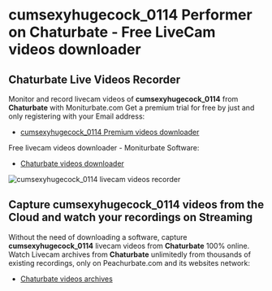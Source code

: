 # cumsexyhugecock_0114 Performer on Chaturbate - Free LiveCam videos downloader

## Chaturbate Live Videos Recorder

Monitor and record livecam videos of **cumsexyhugecock_0114** from **Chaturbate** with Moniturbate.com
Get a premium trial for free by just and only registering with your Email address:
* [cumsexyhugecock_0114 Premium videos downloader](https://moniturbate.com/request-demo-licence-key.html)

Free livecam videos downloader - Moniturbate Software:
* [Chaturbate videos downloader](https://moniturbate.com/moniturbate-download-software.html)

![cumsexyhugecock_0114 livecam videos recorder](https://peachurnet.com/templates/moniturbate-software.png)


## Capture cumsexyhugecock_0114 videos from the Cloud and watch your recordings on Streaming

Without the need of downloading a software, capture **cumsexyhugecock_0114** livecam videos from **Chaturbate** 100% online.
Watch Livecam archives from **Chaturbate** unlimitedly from thousands of existing recordings, only on Peachurbate.com and its websites network:
* [Chaturbate videos archives](https://peachurnet.com/)